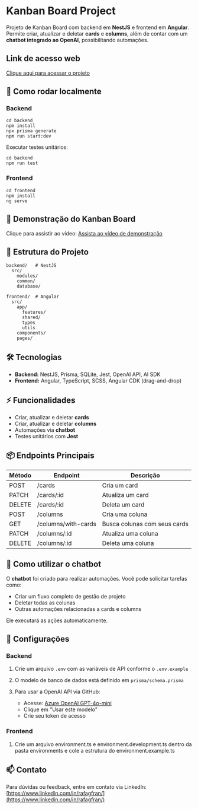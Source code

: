 # Kanban Board Project

Projeto de Kanban Board com backend em **NestJS** e frontend em **Angular**. Permite criar, atualizar e deletar **cards** e **columns**, além de contar com um **chatbot integrado ao OpenAI**, possibilitando automações.

## Link de acesso web

[Clique aqui para acessar o projeto](https://kanban-val-client.netlify.app/)

## 🚀 Como rodar localmente

### Backend

```
cd backend
npm install
npx prisma generate
npm run start:dev
```

Executar testes unitários:

```
cd backend
npm run test
```

### Frontend

```
cd frontend
npm install
ng serve
```

## 🎥 Demonstração do Kanban Board
Clique para assistir ao vídeo:
[Assista ao vídeo de demonstração](https://www.youtube.com/watch?v=5OZRuUIqJcw)


## 📂 Estrutura do Projeto

```
backend/   # NestJS
  src/
    modules/
    common/
    database/

frontend/  # Angular
  src/
    app/
      features/
      shared/
      types
      utils
    components/
    pages/
```

## 🛠 Tecnologias

* **Backend:** NestJS, Prisma, SQLite, Jest, OpenAI API, AI SDK
* **Frontend:** Angular, TypeScript, SCSS, Angular CDK (drag-and-drop)

## ⚡ Funcionalidades

* Criar, atualizar e deletar **cards**
* Criar, atualizar e deletar **columns**
* Automações via **chatbot**
* Testes unitários com **Jest**

## 📦 Endpoints Principais

| Método | Endpoint            | Descrição                    |
| ------ | ------------------- | ---------------------------- |
| POST   | /cards              | Cria um card                 |
| PATCH  | /cards/:id          | Atualiza um card             |
| DELETE | /cards/:id          | Deleta um card               |
| POST   | /columns            | Cria uma coluna              |
| GET    | /columns/with-cards | Busca colunas com seus cards |
| PATCH  | /columns/:id        | Atualiza uma coluna          |
| DELETE | /columns/:id        | Deleta uma coluna            |

## 💬 Como utilizar o chatbot

O **chatbot** foi criado para realizar automações. Você pode solicitar tarefas como:

* Criar um fluxo completo de gestão de projeto
* Deletar todas as colunas
* Outras automações relacionadas a cards e columns

Ele executará as ações automaticamente.

## 🔧 Configurações

### Backend

1. Crie um arquivo `.env` com as variáveis de API conforme o `.env.example`
2. O modelo de banco de dados está definido em `prisma/schema.prisma`
3. Para usar a OpenAI API via GitHub:

   * Acesse: [Azure OpenAI GPT-4o-mini](https://github.com/marketplace/models/azure-openai/gpt-4o-mini)
   * Clique em "Usar este modelo"
   * Crie seu token de acesso
  
### Frontend

1. Crie um arquivo environment.ts e environment.development.ts dentro da pasta environments e cole a estrutura do environment.example.ts


## 📫 Contato

Para dúvidas ou feedback, entre em contato via LinkedIn:
[https://www.linkedin.com/in/rafagfran/](https://www.linkedin.com/in/rafagfran/)
